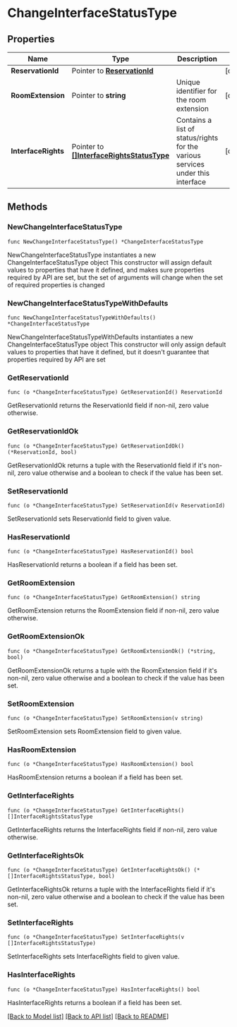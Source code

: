 # ChangeInterfaceStatusType

## Properties

Name | Type | Description | Notes
------------ | ------------- | ------------- | -------------
**ReservationId** | Pointer to [**ReservationId**](ReservationId.md) |  | [optional] 
**RoomExtension** | Pointer to **string** | Unique identifier for the room extension | [optional] 
**InterfaceRights** | Pointer to [**[]InterfaceRightsStatusType**](InterfaceRightsStatusType.md) | Contains a list of status/rights for the various services under this interface | [optional] 

## Methods

### NewChangeInterfaceStatusType

`func NewChangeInterfaceStatusType() *ChangeInterfaceStatusType`

NewChangeInterfaceStatusType instantiates a new ChangeInterfaceStatusType object
This constructor will assign default values to properties that have it defined,
and makes sure properties required by API are set, but the set of arguments
will change when the set of required properties is changed

### NewChangeInterfaceStatusTypeWithDefaults

`func NewChangeInterfaceStatusTypeWithDefaults() *ChangeInterfaceStatusType`

NewChangeInterfaceStatusTypeWithDefaults instantiates a new ChangeInterfaceStatusType object
This constructor will only assign default values to properties that have it defined,
but it doesn't guarantee that properties required by API are set

### GetReservationId

`func (o *ChangeInterfaceStatusType) GetReservationId() ReservationId`

GetReservationId returns the ReservationId field if non-nil, zero value otherwise.

### GetReservationIdOk

`func (o *ChangeInterfaceStatusType) GetReservationIdOk() (*ReservationId, bool)`

GetReservationIdOk returns a tuple with the ReservationId field if it's non-nil, zero value otherwise
and a boolean to check if the value has been set.

### SetReservationId

`func (o *ChangeInterfaceStatusType) SetReservationId(v ReservationId)`

SetReservationId sets ReservationId field to given value.

### HasReservationId

`func (o *ChangeInterfaceStatusType) HasReservationId() bool`

HasReservationId returns a boolean if a field has been set.

### GetRoomExtension

`func (o *ChangeInterfaceStatusType) GetRoomExtension() string`

GetRoomExtension returns the RoomExtension field if non-nil, zero value otherwise.

### GetRoomExtensionOk

`func (o *ChangeInterfaceStatusType) GetRoomExtensionOk() (*string, bool)`

GetRoomExtensionOk returns a tuple with the RoomExtension field if it's non-nil, zero value otherwise
and a boolean to check if the value has been set.

### SetRoomExtension

`func (o *ChangeInterfaceStatusType) SetRoomExtension(v string)`

SetRoomExtension sets RoomExtension field to given value.

### HasRoomExtension

`func (o *ChangeInterfaceStatusType) HasRoomExtension() bool`

HasRoomExtension returns a boolean if a field has been set.

### GetInterfaceRights

`func (o *ChangeInterfaceStatusType) GetInterfaceRights() []InterfaceRightsStatusType`

GetInterfaceRights returns the InterfaceRights field if non-nil, zero value otherwise.

### GetInterfaceRightsOk

`func (o *ChangeInterfaceStatusType) GetInterfaceRightsOk() (*[]InterfaceRightsStatusType, bool)`

GetInterfaceRightsOk returns a tuple with the InterfaceRights field if it's non-nil, zero value otherwise
and a boolean to check if the value has been set.

### SetInterfaceRights

`func (o *ChangeInterfaceStatusType) SetInterfaceRights(v []InterfaceRightsStatusType)`

SetInterfaceRights sets InterfaceRights field to given value.

### HasInterfaceRights

`func (o *ChangeInterfaceStatusType) HasInterfaceRights() bool`

HasInterfaceRights returns a boolean if a field has been set.


[[Back to Model list]](../README.md#documentation-for-models) [[Back to API list]](../README.md#documentation-for-api-endpoints) [[Back to README]](../README.md)


